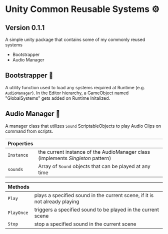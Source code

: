 # Unity Common Reusable Systems ⚙️

## Version 0.1.1

A simple unity package that contains some of my commonly reused systems

- Bootstrapper
- Audio Manager

## Bootstrapper 🧰

A utility function used to load any systems required at Runtime (e.g. `AudioManager`). In the Editor hierarchy, a GameObject named "GlobalSystems" gets added on Runtime Initalized.

## Audio Manager 🎹

A manager class that utilizes `Sound` ScriptableObjects to play Audio Clips on command from scripts.

| **Properties** |                                                                                 |
| -------------- | ------------------------------------------------------------------------------- |
| `Instance`     | the current instance of the AudioManager class (implements _Singleton_ pattern) |
| `sounds`       | Array of `Sound` objects that can be played at any time                         |

| **Methods** |                                                                            |
| ----------- | -------------------------------------------------------------------------- |
| `Play`      | plays a specified sound in the current scene, if it is not already playing |
| `PlayOnce`  | triggers a specified sound to be played in the current scene               |
| `Stop`      | stop a specified sound in the current scene                                |
